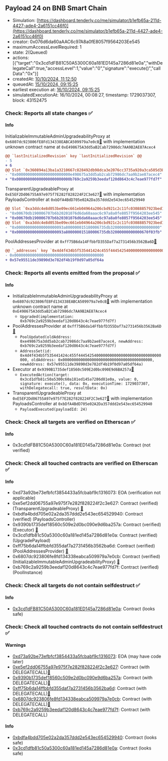 ## Payload 24 on BNB Smart Chain

- Simulation: [https://dashboard.tenderly.co/me/simulator/b1efb65a-211d-4427-ade4-2a6151cc46f0](https://dashboard.tenderly.co/me/simulator/b1efb65a-211d-4427-ade4-2a6151cc46f0)
- creator: 0x076d6da60aAAC6c97A8a0fE8057f9564203Ee545
- maximumAccessLevelRequired: 1
- state: 2(Queued)
- actions: [{"target":"0x3cd1dFB81C50A5300C60a181ED145a7286d81e0a","withDelegateCall":true,"accessLevel":1,"value":"0","signature":"execute()","callData":"0x"}]
- createdAt: [10/10/2024, 11:12:50](https://bscscan.com/tx/0x50045e425a49544d1533cbab51b79fc56bcafc77fc372c50c2cd39feb2ec630d)
- queuedAt: [15/10/2024, 09:15:25](https://bscscan.com/tx/0x3b4cd53e8db3fb40448be7fed2e2aea4c17613d216f57246bc0ab806574e5dff)
- earliest execution at: [16/10/2024, 09:15:25](https://www.epochconverter.com/countdown?q=1729070125)
- simulatedExecutionAt: 16/10/2024, 00:08:27, timestamp: 1729037307, block: 43152475
### Check: Reports all state changes :white_check_mark:

#### Info


InitializableImmutableAdminUpgradeabilityProxy at `0x6807dc923806fE8Fd134338EABCA509979a7e0cB`[:ghost:](https://github.com/bgd-labs/aave-address-book "AaveV3BNB.POOL") with implementation unknown contract name at `0xE498675A3dd5aB2Cab72986dc7AA9B2AE87Acec4`
```diff
@@ `lastInitializedRevision` key `lastInitializedRevision` @@
- 5
+ 6
@@ Slot `0x360894a13ba1a3210667c828492db98dca3e2076cc3735a920a3ca505d382bbc` @@
- "0x000000000000000000000000e498675a3dd5ab2cab72986dc7aa9b2ae87acec4"
+ "0x000000000000000000000000b769c2a9259b3eedaf120d8643c4c7eae977fd7f"
```

TransparentUpgradeableProxy at `0xE5EF2Dd06755A97e975f7E282f828224F2C3e627`[:ghost:](https://github.com/bgd-labs/aave-address-book "GovernanceV3BNB.PAYLOADS_CONTROLLER") with implementation PayloadsController at `0xbDfA4BdD705e02A2Da357ddd2e543ec654529940`
```diff
@@ Slot `0xa3ddc4e8d053be09ec661eb04964a206cbd921c2c11fc03088857923bed1485a` @@
- "0x00670db190006707b6b20201076d6da60aaac6c97a8a0fe8057f9564203ee545"
+ "0x00670db190006707b6b20301076d6da60aaac6c97a8a0fe8057f9564203ee545"
@@ Slot `0xa3ddc4e8d053be09ec661eb04964a206cbd921c2c11fc03088857923bed1485b` @@
- "0x000000000000000000093a800000015180006735db3200000000000000000000"
+ "0x000000000000000000093a800000015180006735db32000000000000670f03fb"
```

PoolAddressesProvider at `0xff75B6da14FfbbfD355Daf7a2731456b3562Ba6D`[:ghost:](https://github.com/bgd-labs/aave-address-book "AaveV3BNB.POOL_ADDRESSES_PROVIDER")
```diff
@@ `_addresses` key `0x4d4f434b5f535441424c455f4445425400000000000000000000000000000000` @@
- 0x0000000000000000000000000000000000000000
+ 0x57e95511de39890d3e782df4b19f0d97a05df64a
```


### Check: Reports all events emitted from the proposal :white_check_mark:

#### Info

- InitializableImmutableAdminUpgradeabilityProxy at `0x6807dc923806fE8Fd134338EABCA509979a7e0cB`[:ghost:](https://github.com/bgd-labs/aave-address-book "AaveV3BNB.POOL") with implementation unknown contract name at `0xE498675A3dd5aB2Cab72986dc7AA9B2AE87Acec4`
  - `Upgraded(implementation: 0xb769c2a9259b3eedaf120d8643c4c7eae977fd7f)`
- PoolAddressesProvider at `0xff75B6da14FfbbfD355Daf7a2731456b3562Ba6D`[:ghost:](https://github.com/bgd-labs/aave-address-book "AaveV3BNB.POOL_ADDRESSES_PROVIDER")
  - `PoolUpdated(oldAddress: 0xe498675a3dd5ab2cab72986dc7aa9b2ae87acec4, newAddress: 0xb769c2a9259b3eedaf120d8643c4c7eae977fd7f)`
  - `AddressSet(id: 0x4d4f434b5f535441424c455f4445425400000000000000000000000000000000, oldAddress: 0x0000000000000000000000000000000000000000, newAddress: 0x57e95511de39890d3e782df4b19f0d97a05df64a)`
- Executor at `0x9390B1735def18560c509E2d0bc090E9d6BA257a`[:ghost:](https://github.com/bgd-labs/aave-address-book "AaveV3BNB.ACL_ADMIN, GovernanceV3BNB.EXECUTOR_LVL_1")
  - `ExecutedAction(target: 0x3cd1dfb81c50a5300c60a181ed145a7286d81e0a, value: 0, signature: execute(), data: 0x, executionTime: 1729037307, withDelegatecall: true, resultData: 0x)`
- TransparentUpgradeableProxy at `0xE5EF2Dd06755A97e975f7E282f828224F2C3e627`[:ghost:](https://github.com/bgd-labs/aave-address-book "GovernanceV3BNB.PAYLOADS_CONTROLLER") with implementation PayloadsController at `0xbDfA4BdD705e02A2Da357ddd2e543ec654529940`
  - `PayloadExecuted(payloadId: 24)`

### Check: Check all targets are verified on Etherscan :white_check_mark:

#### Info

- 0x3cd1dFB81C50A5300C60a181ED145a7286d81e0a: Contract (not verified) 

### Check: Check all touched contracts are verified on Etherscan :white_check_mark:

#### Info

- 0xd73a92be73efbfcf3854433a5fcbabf9c1316073: EOA (verification not applicable)
- 0xe5ef2dd06755a97e975f7e282f828224f2c3e627: Contract (verified) (TransparentUpgradeableProxy) [:ghost:](https://github.com/bgd-labs/aave-address-book "GovernanceV3BNB.PAYLOADS_CONTROLLER")
- 0xbdfa4bdd705e02a2da357ddd2e543ec654529940: Contract (verified) (PayloadsController) 
- 0x9390b1735def18560c509e2d0bc090e9d6ba257a: Contract (verified) (Executor) [:ghost:](https://github.com/bgd-labs/aave-address-book "AaveV3BNB.ACL_ADMIN, GovernanceV3BNB.EXECUTOR_LVL_1")
- 0x3cd1dfb81c50a5300c60a181ed145a7286d81e0a: Contract (verified) (UpgradePayload) 
- 0xff75b6da14ffbbfd355daf7a2731456b3562ba6d: Contract (verified) (PoolAddressesProvider) [:ghost:](https://github.com/bgd-labs/aave-address-book "AaveV3BNB.POOL_ADDRESSES_PROVIDER")
- 0x6807dc923806fe8fd134338eabca509979a7e0cb: Contract (verified) (InitializableImmutableAdminUpgradeabilityProxy) [:ghost:](https://github.com/bgd-labs/aave-address-book "AaveV3BNB.POOL")
- 0xb769c2a9259b3eedaf120d8643c4c7eae977fd7f: Contract (verified) (PoolInstance) 

### Check: Check all targets do not contain selfdestruct :white_check_mark:

#### Info

- [0x3cd1dFB81C50A5300C60a181ED145a7286d81e0a](https://bscscan.com/address/0x3cd1dFB81C50A5300C60a181ED145a7286d81e0a): Contract (looks safe)

### Check: Check all touched contracts do not contain selfdestruct :white_check_mark:

#### Warnings

- [0xd73a92be73efbfcf3854433a5fcbabf9c1316073](https://bscscan.com/address/0xd73a92be73efbfcf3854433a5fcbabf9c1316073): EOA (may have code later)
- [0xe5ef2dd06755a97e975f7e282f828224f2c3e627](https://bscscan.com/address/0xe5ef2dd06755a97e975f7e282f828224f2c3e627): Contract (with DELEGATECALL)[:ghost:](https://github.com/bgd-labs/aave-address-book "GovernanceV3BNB.PAYLOADS_CONTROLLER")
- [0x9390b1735def18560c509e2d0bc090e9d6ba257a](https://bscscan.com/address/0x9390b1735def18560c509e2d0bc090e9d6ba257a): Contract (with DELEGATECALL)[:ghost:](https://github.com/bgd-labs/aave-address-book "AaveV3BNB.ACL_ADMIN, GovernanceV3BNB.EXECUTOR_LVL_1")
- [0xff75b6da14ffbbfd355daf7a2731456b3562ba6d](https://bscscan.com/address/0xff75b6da14ffbbfd355daf7a2731456b3562ba6d): Contract (with DELEGATECALL)[:ghost:](https://github.com/bgd-labs/aave-address-book "AaveV3BNB.POOL_ADDRESSES_PROVIDER")
- [0x6807dc923806fe8fd134338eabca509979a7e0cb](https://bscscan.com/address/0x6807dc923806fe8fd134338eabca509979a7e0cb): Contract (with DELEGATECALL)[:ghost:](https://github.com/bgd-labs/aave-address-book "AaveV3BNB.POOL")
- [0xb769c2a9259b3eedaf120d8643c4c7eae977fd7f](https://bscscan.com/address/0xb769c2a9259b3eedaf120d8643c4c7eae977fd7f): Contract (with DELEGATECALL)

#### Info

- [0xbdfa4bdd705e02a2da357ddd2e543ec654529940](https://bscscan.com/address/0xbdfa4bdd705e02a2da357ddd2e543ec654529940): Contract (looks safe)
- [0x3cd1dfb81c50a5300c60a181ed145a7286d81e0a](https://bscscan.com/address/0x3cd1dfb81c50a5300c60a181ed145a7286d81e0a): Contract (looks safe)

